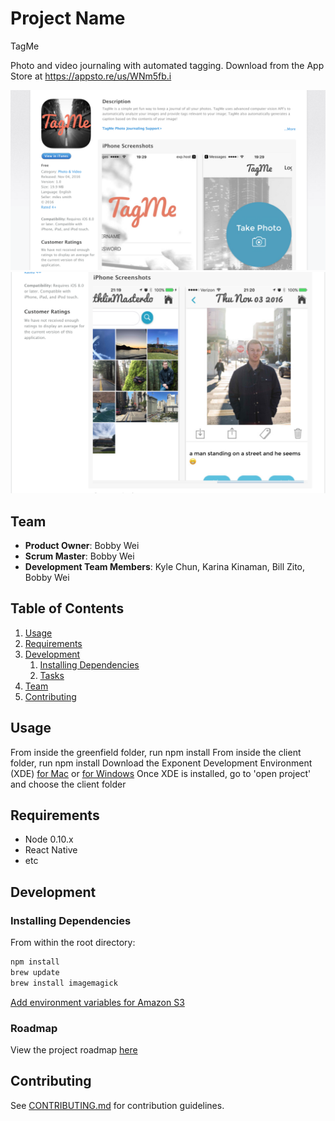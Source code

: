 # Project Name
TagMe

Photo and video journaling with automated tagging. Download from the App Store at https://appsto.re/us/WNm5fb.i

![screenshot1](/screenshots/screenshot_home.png?raw=true "Screenshot - Home")
![screenshot2](/screenshots/screenshot_memories.png?raw=true "Screenshot - Memories")

## Team

  - __Product Owner__: Bobby Wei
  - __Scrum Master__: Bobby Wei
  - __Development Team Members__: Kyle Chun, Karina Kinaman, Bill Zito, Bobby Wei

## Table of Contents

1. [Usage](#Usage)
1. [Requirements](#requirements)
1. [Development](#development)
    1. [Installing Dependencies](#installing-dependencies)
    1. [Tasks](#tasks)
1. [Team](#team)
1. [Contributing](#contributing)

## Usage
 
From inside the greenfield folder, run npm install
From inside the client folder, run npm install
Download the Exponent Development Environment (XDE) [for Mac](https://xde-updates.exponentjs.com/download/mac) or [for Windows](https://xde-updates.exponentjs.com/download/win32)
Once XDE is installed, go to 'open project' and choose the client folder

## Requirements

- Node 0.10.x
- React Native
- etc

## Development

### Installing Dependencies

From within the root directory:

```sh
npm install
brew update
brew install imagemagick
```
[Add environment variables for Amazon S3](http://docs.aws.amazon.com/cli/latest/userguide/cli-chap-getting-started.html#cli-environment)

### Roadmap

View the project roadmap [here](https://github.com/hr-memories/greenfield/issues)


## Contributing

See [CONTRIBUTING.md](CONTRIBUTING.md) for contribution guidelines.
